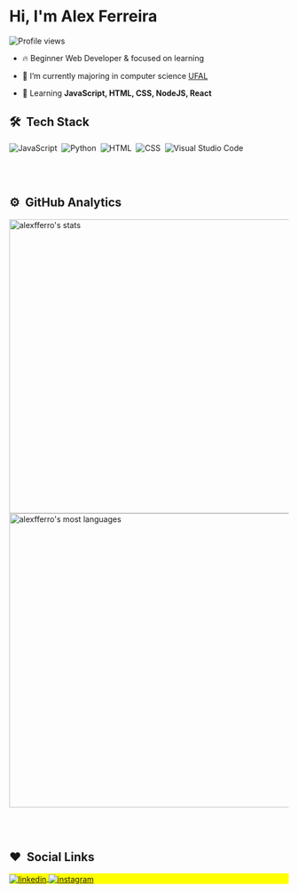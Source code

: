 <!--
<img align="right" height="450em" src="https://raw.githubusercontent.com/gist/alexfferro/71a7eaac02ca2cf6e126681a0afdc755/raw/c8a5b25ee54541f051282797ea1b21edfce265d7/githubcard.svg"/>
-->

<h1 align="left">Hi, I'm Alex Ferreira </h1>
<p align="left"> <img src="https://komarev.com/ghpvc/?username=alexfferro&color=yellow" alt="Profile views" /> </p>

- 🔥 Beginner Web Developer & focused on learning

- 🔭 I’m currently majoring in computer science [UFAL](https://ufal.br)

- 💬 Learning **JavaScript, HTML, CSS, NodeJS, React**

## 🛠 &nbsp;Tech Stack

![JavaScript](https://img.shields.io/badge/-JavaScript-05122A?style=flat&logo=javascript)&nbsp;
![Python](https://img.shields.io/badge/-Python-05122A?style=flat&logo=python)&nbsp;
![HTML](https://img.shields.io/badge/-HTML-05122A?style=flat&logo=HTML5)&nbsp;
![CSS](https://img.shields.io/badge/-CSS-05122A?style=flat&logo=CSS3&logoColor=1572B6)&nbsp;
![Visual Studio Code](https://img.shields.io/badge/-Visual%20Studio%20Code-05122A?style=flat&logo=visual-studio-code&logoColor=007ACC)&nbsp;


<br><br>

## ⚙️ &nbsp;GitHub Analytics

<p align="left">
<img width="530em" src="https://github-readme-stats.vercel.app/api?username=alexfferro&show_icons=true&theme=vision-friendly-dark" alt="alexfferro's stats"/>
<img width="530em" src="https://github-readme-stats.vercel.app/api/top-langs/?username=alexfferro&layout=compact&theme=vision-friendly-dark" alt="alexfferro's most languages"/>
</p>


<br><br>

## :heart: &nbsp;Social Links

<p align="left" style="background:yellow">
  <a href="https://linkedin.com/in/alexfferro/" target="_blank">
  <img align="center" src="https://img.shields.io/badge/-alexfferro-05122A?style=flat&logo=linkedin" alt="linkedin"/>
</a>
<a href="https://instagram.com/alexfferro" target="_blank">
 <img align="center" src="https://img.shields.io/badge/-alexfferro-05122A?style=flat&logo=instagram" alt="instagram"/>
</a>
</p>

